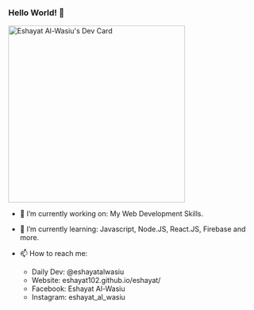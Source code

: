 ### Hello World! 👋

<a href="https://app.daily.dev/eshayatalwasiu"><img src="https://api.daily.dev/devcards/v2/OfwaFKYJxbfBpzkqPhgMt.png?type=default&r=txc" width="356" alt="Eshayat Al-Wasiu's Dev Card"/></a>

- 🔭 I’m currently working on: My Web Development Skills.
- 🌱 I’m currently learning: Javascript, Node.JS, React.JS, Firebase and more.

- 📫 How to reach me:
  * Daily Dev: @eshayatalwasiu
  * Website: eshayat102.github.io/eshayat/
  * Facebook: Eshayat Al-Wasiu
  * Instagram: eshayat_al_wasiu
